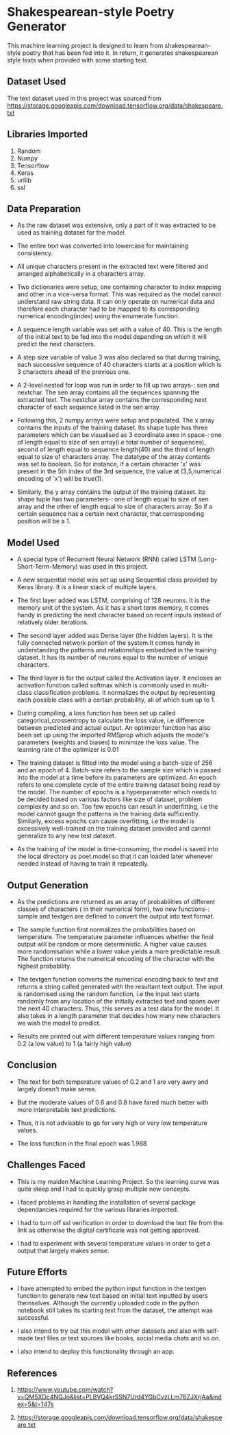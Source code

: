 # Shakespearean-style Poetry Generator
This machine learning project is designed to learn from shakespearean-style poetry that has been fed into it. In return, it generates shakespearean style texts when provided with some starting text. 

## Dataset Used
The text dataset used in this project was sourced from https://storage.googleapis.com/download.tensorflow.org/data/shakespeare.txt

## Libraries Imported
1. Random
2. Numpy
3. Tensorflow
4. Keras
5. urllib
6. ssl

## Data Preparation 
* As the raw dataset was extensive, only a part of it was extracted to be used as training dataset for the model.

* The entire text was converted into lowercase for maintaining consistency.

* All unique characters present in the extracted text were filtered and arranged alphabetically in a characters array.

* Two dictionaries were setup, one containing character to index mapping and other in a vice-versa format. This was required as the model cannot understand raw string data. It can only operate on numerical data and therefore each character had to be mapped to its corresponding numerical encoding(index) using the enumerate function.

* A sequence length variable was set with a value of 40. This is the length of the initial text to be fed into the model depending on which it will predict the next characters.

* A step size variable of value 3 was also declared so that during training, each successive sequence of 40 characters starts at a position which is 3 characters ahead of the previous one.

* A 2-level nested for loop was run in order to fill up two arrays-: sen and nextchar. The sen array contains all the sequences spanning the extracted text. The nextchar array contains the corresponding next character of each sequence listed in the sen array.

* Following this, 2 numpy arrays were setup and populated. The x array contains the inputs of the training dataset. Its shape tuple has three parameters which can be visualised as 3 coordinate axes in space-: one of length equal to size of sen array(i.e total number of sequences), second of length equal to sequence length(40) and the third of length equal to size of characters array. The datatype of the array contents was set to boolean. So for instance, if a certain character 'x' was present in the 5th index of the 3rd sequence, the value at (3,5,numerical encoding of 'x') will be true(1).

* Similarly, the y array contains the output of the training dataset. Its shape tuple has two parameters-: one of length equal to size of sen array and the other of length equal to size of characters array. So if a certain sequence has a certain next character, that corresponding position will be a 1.

## Model Used
* A special type of Recurrent Neural Network (RNN) called LSTM (Long-Short-Term-Memory) was used in this project.

* A new sequential model was set up using Sequential class provided by Keras library. It is a linear stack of multiple layers.

* The first layer added was LSTM, comprising of 128 neurons. It is the memory unit of the system. As it has a short term memory, it comes handy in predicting the next character based on recent inputs instead of relatively older iterations.

* The second layer added was Dense layer (the hidden layers). It is the fully connected network portion of the system.It comes handy in understanding the patterns and relationships embedded in the training dataset. It has its number of neurons equal to the number of unique characters.

* The third layer is for the output called the Activation layer. It encloses an activation function called softmax which is commonly used in multi-class classification problems. It normalizes the output by representing each possible class with a certain probability, all of which sum up to 1.

* During compiling, a loss function has been set up called categorical_crossentropy to calculate the loss value, i.e difference between predicted and actual output. An optimizer function has also been set up using the imported RMSprop which adjusts the model's parameters (weights and biases) to minimize the loss value. The learning rate of the optimizer is 0.01

* The training dataset is fitted into the model using a batch-size of 256 and an epoch of 4. Batch-size refers to the sample size which is passed into the model at a time before its parameters are optimized. An epoch refers to one complete cycle of the entire training dataset being read by the model. The number of epochs is a hyperparameter which needs to be decided based on various factors like size of dataset, problem complexity and so on. Too few epochs can result in underfitting, i.e the model cannot gauge the patterns in the training data sufficiently. Similarly, excess epochs can cause overfitting, i.e the model is excessively well-trained on the training dataset provided and cannot generalize to any new test dataset.

* As the training of the model is time-consuming, the model is saved into the local directory as poet.model so that it can loaded later whenever needed instead of having to train it repeatedly.

## Output Generation
* As the predictions are returned as an array of probabilities of different classes of characters ( in their numerical form), two new functions-: sample and textgen are defined to convert the output into text format.

* The sample function first normalizes the probabilities based on temperature. The temperature parameter influences whether the final output will be random or more deterministic. A higher value causes more randomisation while a lower value yields a more predictable result. The function returns the numerical encoding of the character with the highest probability.

* The textgen function converts the numerical encoding back to text and returns a string called generated with the resultant text output. The input is randomised using the random function, i.e the input text starts randomly from any location of the initially extracted text and spans over the next 40 characters. Thus, this serves as a test data for the model. It also takes in a length parameter that decides how many new characters we wish the model to predict.

* Results are printed out with different temperature values ranging from 0.2 (a low value) to 1 (a fairly high value)

## Conclusion
* The text for both temperature values of 0.2 and 1 are very awry and largely doesn't make sense. 

* But the moderate values of 0.6 and 0.8 have fared much better with more interpretable text predictions. 

* Thus, it is not advisable to go for very high or very low temperature values.

* The loss function in the final epoch was 1.988

## Challenges Faced
* This is my maiden Machine Learning Project. So the learning curve was quite steep and I had to quickly grasp multiple new concepts.

* I faced problems in handling the installation of several package dependancies required for the various libraries imported.

* I had to turn off ssl verification in order to download the text file from the link as otherwise the digital certificate was not getting approved.

* I had to experiment with several temperature values in order to get a output that largely makes sense.

## Future Efforts
* I have attempted to embed the python input function in the textgen function to generate new text based on initial text inputted by users themselves. Although the currently uploaded code in the python notebook still takes its starting text from the dataset, the attempt was successful.

* I also intend to try out this model with other datasets and also with self-made text files or text sources like books, social media chats and so on.

* I also intend to deploy this functionality through an app.

## References
1. https://www.youtube.com/watch?v=QM5XDc4NQJo&list=PLBVQ4krSSN7Urd4YGbCvzLLm76ZJXrjAa&index=5&t=147s

2. https://storage.googleapis.com/download.tensorflow.org/data/shakespeare.txt
